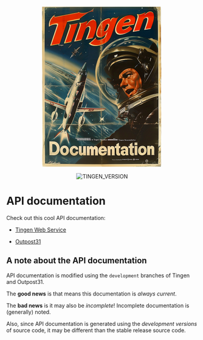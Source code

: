 <!-- u250401 -->

<div align="center">

  ![logo](../.github/image/logo/TingenDocumentation_logo_320x420.png)

  ![TINGEN_VERSION](https://img.shields.io/badge/BASED%20ON%20Tingen%2025.11-white?style=for-the-badge)

</div>

# API documentation

Check out this cool API documentation:


* [Tingen Web Service](https://spectrum-health-systems.github.io/Tingen-Documentation/API/Tingen-WebService/html/N_TingenWebService.htm)

* [Outpost31](https://spectrum-health-systems.github.io/Tingen-Documentation/API/Outpost31/index.html)

## A note about the API documentation

API documentation is modified using the `development` branches of Tingen and Outpost31.

The **good news** is that means this documentation is *always current*.

The **bad news** is it may also be *incomplete*! Incomplete documentation is (generally) noted.

Also, since API documentation is generated using the *development versions* of source code, it may be different than the stable release source code.
